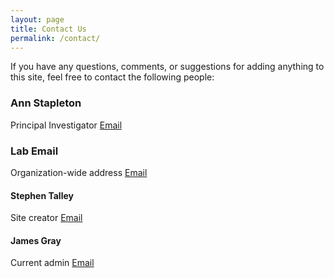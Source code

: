 ```yaml
---
layout: page
title: Contact Us
permalink: /contact/
---
```


If you have any questions, comments, or suggestions for adding anything to this site, feel free to contact the following people:

### Ann Stapleton
Principal Investigator
[Email](mailto:stapletona@uncw.edu)

### Lab Email
Organization-wide address
[Email](mailto:labstapleton@gmail.com)

#### Stephen Talley
Site creator
[Email](mailto:spt6655@alum.uncw.edu)

#### James Gray
Current admin
[Email](mailto:jsg6998@uncw.edu)